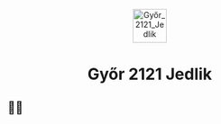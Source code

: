 <p align="center">
  <a href="https://gyor2121jedlik.gatsbyjs.io/">
    <img alt="Győr_2121_Jedlik" src="https://i.ibb.co/grXGxBw/new-gyor-logo.png" width="60" />
  </a>
</p>
<h1 align="center">
  Győr 2121 Jedlik
</h1>

## 🚀🚀
